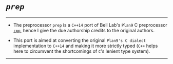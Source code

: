 # ___`prep`___

----------------
- The preprocessor `prep` is a `C++14` port of Bell Lab's `Plan9` C preprocessor  [`cpp`](http://9p.io/sources/plan9/sys/src/cmd/cpp/), hence I give the
due authorship credits to the original authors.

- This port is aimed at converting the original `Plan9's C dialect` implementation to `C++14` and making it more strictly typed (`C++` helps here to circumvent the shortcomings of `C`'s lenient type system).
----------------